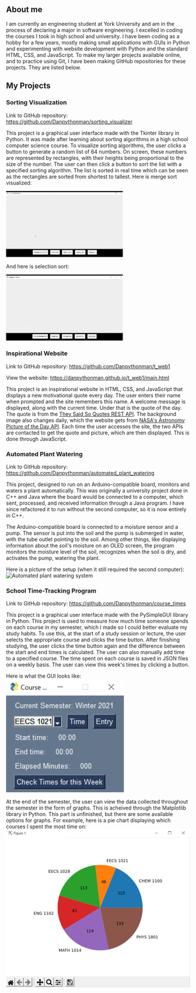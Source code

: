 ## About me
I am currently an engineering student at York University and am in the process of declaring a major in software engineering.
I excelled in coding the courses I took in high school and university.
I have been coding as a hobby for a few years, mostly making small applications with GUIs in Python and experimenting with website development with Python and the standard HTML, CSS, and JavaScript.
To make my larger projects available online, and to practice using Git, I have been making GitHub repositories for these projects.
They are listed below.


## My Projects

### Sorting Visualization
Link to GitHub repository: <https://github.com/Danpythonman/sorting_visualizer>

This project is a graphical user interface made with the Tkinter library in Python.
It was made after learning about sorting algorithms in a high school computer science course.
To visualize sorting algorithms, the user clicks a button to generate a random list of 64 numbers.
On screen, these numbers are represented by rectangles, with their heights being proportional to the size of the number.
The user can then click a button to sort the list with a specified sorting algorithm.
The list is sorted in real time which can be seen as the rectangles are sorted from shortest to tallest.
Here is merge sort visualized:

![Merge sort visualized by sorting rectangles of differnt heights](images\merge_sort_visualization.gif)

And here is selection sort:

![Selection sort visualized by sorting rectangles of differnt heights](images\selection_sort_visualization.gif)


### Inspirational Website
Link to GitHub repository: <https://github.com/Danpythonman/t_web1>

View the website: <https://danpythonman.github.io/t_web1/main.html>

This project is an inspirational website in HTML, CSS, and JavaScript that displays a new motivational quote every day.
The user enters their name when prompted and the site remembers this name.
A welcome message is displayed, along with the current time.
Under that is the quote of the day.
The quote is from the [They Said So Quotes REST API](https://quotes.rest/).
The background image also changes daily, which the website gets from [NASA's Astronomy Picture of the Day API](https://api.nasa.gov/).
Each time the user accesses the site, the two APIs are contacted to get the quote and picture, which are then displayed.
This is done through JavaScript.


### Automated Plant Watering
Link to GitHub repository: <https://github.com/Danpythonman/automated_plant_watering>

This project, designed to run on an Arduino-compatible board, monitors and waters a plant automatically.
This was originally a university project done in C++ and Java where the board would be connected to a computer, which sent, processed, and received information through a Java program.
I have since refactored it to run without the second computer, so it is now entirely in C++.

The Arduino-compatible board is connected to a moisture sensor and a pump.
The sensor is put into the soil and the pump is submerged in water, with the tube outlet pointing to the soil.
Among other things, like displaying information about the soil's moisture on an OLED screen, the program monitors the moisture level of the soil, recognizes when the soil is dry, and activates the pump, watering the plant.

Here is a picture of the setup (when it still required the second computer):
![Automated plant watering system](images\automated_plant_watering_system.jpg)


### School Time-Tracking Program
Link to GitHub repository: <https://github.com/Danpythonman/course_times>

This project is a graphical user interface made with the PySimpleGUI library in Python.
This project is used to measure how much time someone spends on each course in my semester, which I made so I could better evaluate my study habits.
To use this, at the start of a study session or lecture, the user selects the appropriate course and clicks the time button.
After finishing studying, the user clicks the time button again and the difference between the start and end times is calculated.
The user can also manually add time to a specified course.
The time spent on each course is saved in JSON files on a weekly basis.
The user can view this week's times by clicking a button.

Here is what the GUI looks like:
![Graphical user interface for the time tracking program](images\course_time_tracking.PNG)

At the end of the semester, the user can view the data collected throughout the semester in the form of graphs.
This is acheived through the Matplotlib library in Python.
This part is unfinished, but there are some available options for graphs.
For example, here is a pie chart displaying which courses I spent the most time on:
![Pie chart showing which courses consumed more time](images\course_time_tracking_graph.PNG)
